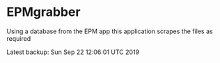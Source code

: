 # EPMgrabber
Using a database from the EPM app this application scrapes the files as required


Latest backup: Sun Sep 22 12:06:01 UTC 2019
